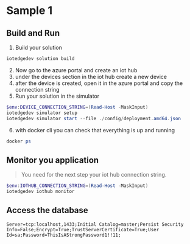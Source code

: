 # Sample 1

## Build and Run

1. Build your solution

```powershell
iotedgedev solution build
```

2. Now go to the azure portal and create an iot hub
3. under the devices section in the iot hub create a new device
4. after the device is created, open it in the azure portal and copy the connection string
5. Run your solution in the simulator

```powershell
$env:DEVICE_CONNECTION_STRING=(Read-Host -MaskInput)
iotedgedev simulator setup   
iotedgedev simulator start --file ./config/deployment.amd64.json
```

6. with docker cli you can check that everything is up and running

```powershell
docker ps
```

## Monitor you application

> You need for the next step your iot hub connection string.

```powershell
$env:IOTHUB_CONNECTION_STRING=(Read-Host -MaskInput)
iotedgedev iothub monitor
```

## Access the database

```
Server=tcp:localhost,1433;Initial Catalog=master;Persist Security Info=False;Encrypt=True;TrustServerCertificate=True;User Id=sa;Password=ThisIsAStrongPassword1!!11;
```